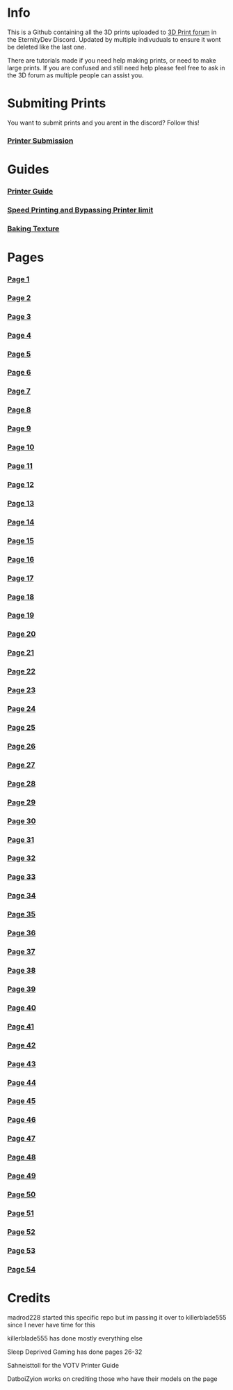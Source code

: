 # Info
This is a Github containing all the 3D prints uploaded to [3D Print forum](https://discord.com/channels/512287844258021376/1132040858343059638) in the EternityDev Discord. Updated by multiple indivuduals to ensure it wont be deleted like the last one.

There are tutorials made if you need help making prints, or need to make large prints. If you are confused and still need help please feel free to ask in the 3D forum as multiple people can assist you.

# Submiting Prints
You want to submit prints and you arent in the discord? Follow this!
### [Printer Submission](https://github.com/madrod228/voicesoftheprinter/blob/main/Guide-%20Submiting%20Prints.md)

# Guides
### [Printer Guide](https://github.com/madrod228/voicesoftheprinter/blob/main/Guide-VOTV%20Printer.md)
### [Speed Printing and Bypassing Printer limit](https://github.com/madrod228/voicesoftheprinter/blob/main/Guide-Bypass%20Limit%20and%20Speedprinting.md)
### [Baking Texture](https://github.com/madrod228/voicesoftheprinter/blob/main/Guide-How%20to%20bake%20textures%20in%20Blender.md)

# Pages
### [Page 1](https://github.com/madrod228/voicesoftheprinter/blob/main/The%20Pages/Page%20001.md)
### [Page 2](https://github.com/madrod228/voicesoftheprinter/blob/main/The%20Pages/Page%20002.md)
### [Page 3](https://github.com/madrod228/voicesoftheprinter/blob/main/The%20Pages/Page%20003.md)
### [Page 4](https://github.com/madrod228/voicesoftheprinter/blob/main/The%20Pages/Page%20004.md)
### [Page 5](https://github.com/madrod228/voicesoftheprinter/blob/main/The%20Pages/Page%20005.md)
### [Page 6](https://github.com/madrod228/voicesoftheprinter/blob/main/The%20Pages/Page%20006.md)
### [Page 7](https://github.com/madrod228/voicesoftheprinter/blob/main/The%20Pages/Page%20007.md)
### [Page 8](https://github.com/madrod228/voicesoftheprinter/blob/main/The%20Pages/Page%20008.md)
### [Page 9](https://github.com/madrod228/voicesoftheprinter/blob/main/The%20Pages/Page%20009.md)
### [Page 10](https://github.com/madrod228/voicesoftheprinter/blob/main/The%20Pages/Page%20010.md)
### [Page 11](https://github.com/madrod228/voicesoftheprinter/blob/main/The%20Pages/Page%20011.md)
### [Page 12](https://github.com/madrod228/voicesoftheprinter/blob/main/The%20Pages/Page%20012.md)
### [Page 13](https://github.com/madrod228/voicesoftheprinter/blob/main/The%20Pages/Page%20013.md)
### [Page 14](https://github.com/madrod228/voicesoftheprinter/blob/main/The%20Pages/Page%20014.md)
### [Page 15](https://github.com/madrod228/voicesoftheprinter/blob/main/The%20Pages/Page%20015.md)
### [Page 16](https://github.com/madrod228/voicesoftheprinter/blob/main/The%20Pages/Page%20016.md)
### [Page 17](https://github.com/madrod228/voicesoftheprinter/blob/main/The%20Pages/Page%20017.md)
### [Page 18](https://github.com/madrod228/voicesoftheprinter/blob/main/The%20Pages/Page%20018.md)
### [Page 19](https://github.com/madrod228/voicesoftheprinter/blob/main/The%20Pages/Page%20019.md)
### [Page 20](https://github.com/madrod228/voicesoftheprinter/blob/main/The%20Pages/Page%20020.md)
### [Page 21](https://github.com/madrod228/voicesoftheprinter/blob/main/The%20Pages/Page%20021.md)
### [Page 22](https://github.com/madrod228/voicesoftheprinter/blob/main/The%20Pages/Page%20022.md)
### [Page 23](https://github.com/madrod228/voicesoftheprinter/blob/main/The%20Pages/Page%20023.md)
### [Page 24](https://github.com/madrod228/voicesoftheprinter/blob/main/The%20Pages/Page%20024.md)
### [Page 25](https://github.com/madrod228/voicesoftheprinter/blob/main/The%20Pages/Page%20025.md)
### [Page 26](https://github.com/madrod228/voicesoftheprinter/blob/main/The%20Pages/Page%20026.md)
### [Page 27](https://github.com/madrod228/voicesoftheprinter/blob/main/The%20Pages/Page%20027.md)
### [Page 28](https://github.com/madrod228/voicesoftheprinter/blob/main/The%20Pages/Page%20028.md)
### [Page 29](https://github.com/madrod228/voicesoftheprinter/blob/main/The%20Pages/Page%20029.md)
### [Page 30](https://github.com/madrod228/voicesoftheprinter/blob/main/The%20Pages/Page%20030.md)
### [Page 31](https://github.com/madrod228/voicesoftheprinter/blob/main/The%20Pages/Page%20031.md)
### [Page 32](https://github.com/madrod228/voicesoftheprinter/blob/main/The%20Pages/Page%20032.md)
### [Page 33](https://github.com/madrod228/voicesoftheprinter/blob/main/The%20Pages/Page%20033.md)
### [Page 34](https://github.com/madrod228/voicesoftheprinter/blob/main/The%20Pages/Page%20034.md)
### [Page 35](https://github.com/madrod228/voicesoftheprinter/blob/main/The%20Pages/Page%20035.md)
### [Page 36](https://github.com/madrod228/voicesoftheprinter/blob/main/The%20Pages/Page%20036.md)
### [Page 37](https://github.com/madrod228/voicesoftheprinter/blob/main/The%20Pages/Page%20037.md)
### [Page 38](https://github.com/madrod228/voicesoftheprinter/blob/main/The%20Pages/Page%20038.md)
### [Page 39](https://github.com/madrod228/voicesoftheprinter/blob/main/The%20Pages/Page%20039.md)
### [Page 40](https://github.com/madrod228/voicesoftheprinter/blob/main/The%20Pages/Page%20040.md)
### [Page 41](https://github.com/madrod228/voicesoftheprinter/blob/main/The%20Pages/Page%20041.md)
### [Page 42](https://github.com/madrod228/voicesoftheprinter/blob/main/The%20Pages/Page%20042.md)
### [Page 43](https://github.com/madrod228/voicesoftheprinter/blob/main/The%20Pages/Page%20043.md)
### [Page 44](https://github.com/madrod228/voicesoftheprinter/blob/main/The%20Pages/Page%20044.md)
### [Page 45](https://github.com/madrod228/voicesoftheprinter/blob/main/The%20Pages/Page%20045.md)
### [Page 46](https://github.com/madrod228/voicesoftheprinter/blob/main/The%20Pages/Page%20046.md)
### [Page 47](https://github.com/madrod228/voicesoftheprinter/blob/main/The%20Pages/Page%20047.md)
### [Page 48](https://github.com/madrod228/voicesoftheprinter/blob/main/The%20Pages/Page%20048.md)
### [Page 49](https://github.com/madrod228/voicesoftheprinter/blob/main/The%20Pages/Page%20049.md)
### [Page 50](https://github.com/madrod228/voicesoftheprinter/blob/main/The%20Pages/Page%20050.md)
### [Page 51](https://github.com/madrod228/voicesoftheprinter/blob/main/The%20Pages/Page%20051.md)
### [Page 52](https://github.com/madrod228/voicesoftheprinter/blob/main/The%20Pages/Page%20052.md)
### [Page 53](https://github.com/madrod228/voicesoftheprinter/blob/main/The%20Pages/Page%20053.md)
### [Page 54](https://github.com/madrod228/voicesoftheprinter/blob/main/The%20Pages/Page%20054.md)


# Credits
madrod228 started this specific repo but im passing it over to killerblade555 since I never have time for this

killerblade555 has done mostly everything else

Sleep Deprived Gaming has done pages 26-32

Sahneisttoll for the VOTV Printer Guide

DatboiZyion works on crediting those who have their models on the page
